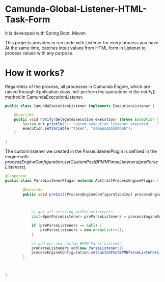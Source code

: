 # Camunda-Global-Listener-HTML-Task-Form

It is developed with Spring Boot, Maven.

This projects provides to run code with Listener for every process you have. At the same time, catches input values from HTML form in Listener to process values with any purpose.

# How it works?



Regardless of the process, all processes in Camunda Engine, which are raised through Application.class, will perform the operations in the notify() method in CamundaExecutionListener.

```Java
public class CamundaExecutionListener implements ExecutionListener {

	@Override
	public void notify(DelegateExecution execution) throws Exception {
		System.out.println("++ custom execution listener executed...." + execution.getId() + "process yaratan : " +  execution.getProcessEngine().getIdentityService().getCurrentAuthentication().getUserId());
        execution.setVariable("token", "aaaaaaabbbbbbbb");
	}

}
```

The custom listener we created in the ParseListenerPlugin is defined in the engine with *processEngineConfiguration.setCustomPostBPMNParseListeners(preParseListeners);*

```Java
@Component
public class ParseListenerPlugin extends AbstractProcessEnginePlugin {
	
	    @Override
	    public void preInit(ProcessEngineConfigurationImpl processEngineConfiguration) {

	       

	        // get all existing preParseListeners
	        List<BpmnParseListener> preParseListeners = processEngineConfiguration.getCustomPostBPMNParseListeners();

	        if (preParseListeners == null) {
	            preParseListeners = new ArrayList<>();
	        }

	        // add our new custom BPMN Parse Listener
	        preParseListeners.add(new ParseListener());
	        processEngineConfiguration.setCustomPostBPMNParseListeners(preParseListeners);
	    }

	
	
}
```
